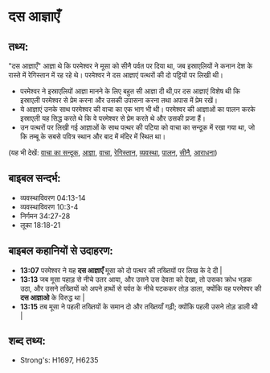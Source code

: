 # दस आज्ञाएँ #

## तथ्य: ##

"दस आज्ञाएँ" आज्ञा थे कि परमेश्वर ने मूसा को सीनै पर्वत पर दिया था, जब इस्राएलियों ने कनान देश के रास्ते में रेगिस्तान में रह रहे थे। परमेश्वर ने दस आज्ञाएं पत्थरों की दो पट्टियों पर लिखी थी।

* परमेश्वर ने इस्राएलियों आज्ञा मानने के लिए बहुत सी आज्ञा दी थी,पर दस आज्ञाएं विशेष थी कि इस्राएली परमेश्वर से प्रेम करना और उसकी उपासना करना तथा अपास में प्रेम रखें।
* ये आज्ञाएं उनके साथ परमेश्वर की वाचा का एक भाग भी थी। परमेश्वर की आज्ञाओं का पालन करके इस्राएली यह सिद्ध करते थे कि वे परमेश्वर से प्रेम करते थे और उसकी प्रजा हैं।
* उन पत्थरों पर लिखी गई आज्ञाओं के साथ पत्थर की पटिया को वाचा का सन्दूक में रखा गया था, जो कि तम्बू के सबसे पवित्र स्थान और बाद में मंदिर में स्थित था।

(यह भी देखें: [वाचा का सन्दूक](../arkofthecovenant.md), [आज्ञा](../command.md), [वाचा](../covenant.md), [रेगिस्तान](../desert.md), [व्यवस्था](../lawofmoses.md), [पालन](../obey.md), [सीनै](../sinai.md), [आराधना](../worship.md))

## बाइबल सन्दर्भ: ##

* व्यवस्थाविवरण 04:13-14
* व्यवस्थाविवरण 10:3-4
* निर्गमन 34:27-28
* लूका 18:18-21

## बाइबल कहानियों से उदाहरण: ##

* __13:07__  परमेश्वर ने यह __दस आज्ञाएँ__ मूसा को दो पत्थर की तख्तियों पर लिख के दे दी |
* __13:13__  जब मूसा पहाड़ से नीचे उतर आया, और उसने उस देवता को देखा, तो उसका क्रोध भड़क उठा, और उसने तख्तियों को अपने हाथों से पर्वत के नीचे पटककर तोड़ डाला, क्योंकि वह परमेश्वर की __दस आज्ञाओ__ के विरुद्ध था | 
* __13:15__  तब मूसा ने पहली तख्तियों के समान दो और तख्तियाँ गढ़ी; क्योंकि पहली उसने तोड़ डाली थी |

## शब्द तथ्य: ##

* Strong's: H1697, H6235

